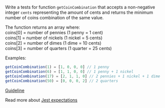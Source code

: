 Write a tests for function `getCoinCombination` that accepts a non-negative integer `cents` representing the amount of cents and returns the minimum number of coins combination of the same value.

The function returns an array where:  
coins[0] = number of pennies (1 penny = 1 cent)  
coins[1] = number of nickels (1 nickel = 5 cents)  
coins[2] = number of dimes (1 dime = 10 cents)  
coins[3] = number of quarters (1 quarter = 25 cents)  

Examples:
```js
getCoinCombination(1) = [1, 0, 0, 0] // 1 penny
getCoinCombination(6) = [1, 1, 0, 0] // 1 penny + 1 nickel
getCoinCombination(17) = [2, 1, 1, 0] // 2 pennies + 1 nickel + 1 dime
getCoinCombination(50) = [0, 0, 0, 2] // 2 quarters
```

[Guideline](https://github.com/mate-academy/js_task-guideline/blob/master/README.md)

Read more about [Jest expectations](https://jestjs.io/uk/docs/expect)